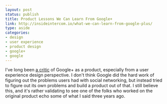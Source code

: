 ```yaml
---
layout: post
status: publish
title: Product Lessons We Can Learn From Google+
link: http://insideintercom.io/what-we-can-learn-from-google-plus/
type: aside
categories:
- design
- user experience
- product design
- google+
- google
---
```


I've long been [a critic](http://jonathanstegall.com/2011/07/02/google-plus-and-design-as-problem-solving/) of Google+ as a product, especially from a user experience design perspective. I don't think Google did the hard work of figuring out the problems users had with social networking, but instead tried to figure out its own problems and build a product out of that. I still believe this, and it's rather validating to see one of the folks who worked on the original product echo some of what I said three years ago.